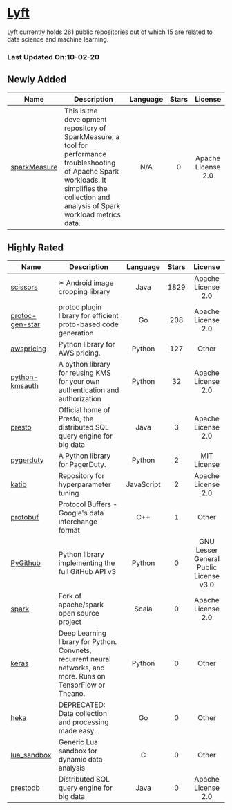 # [Lyft](https://github.com/lyft)

Lyft currently holds 261 public repositories out of which 15 are related to data science and machine learning.

 ### Last Updated On:10-02-20

## Newly Added

| Name | Description | Language | Stars | License |
| ---- | ----------- | :--------: | :-----: | :-------: |
| [sparkMeasure](https://github.com/lyft/sparkMeasure) | This is the development repository of SparkMeasure, a tool for performance troubleshooting of Apache Spark workloads. It simplifies the collection and analysis of Spark workload metrics data. | N/A | 0 | Apache License 2.0 |

## Highly Rated

| Name | Description | Language | Stars | License |
| ---- | ----------- | :--------: | :-----: | :-------: |
 | [scissors](https://github.com/lyft/scissors) | ✂ Android image cropping library | Java | 1829 | Apache License 2.0 |
| [protoc-gen-star](https://github.com/lyft/protoc-gen-star) | protoc plugin library for efficient proto-based code generation | Go | 208 | Apache License 2.0 |
| [awspricing](https://github.com/lyft/awspricing) | Python library for AWS pricing. | Python | 127 | Other |
| [python-kmsauth](https://github.com/lyft/python-kmsauth) | A python library for reusing KMS for your own authentication and authorization | Python | 32 | Apache License 2.0 |
| [presto](https://github.com/lyft/presto) | Official home of Presto, the distributed SQL query engine for big data | Java | 3 | Apache License 2.0 |
| [pygerduty](https://github.com/lyft/pygerduty) | A Python library for PagerDuty. | Python | 2 | MIT License |
| [katib](https://github.com/lyft/katib) | Repository for hyperparameter tuning | JavaScript | 2 | Apache License 2.0 |
| [protobuf](https://github.com/lyft/protobuf) | Protocol Buffers - Google's data interchange format | C++ | 1 | Other |
| [PyGithub](https://github.com/lyft/PyGithub) | Python library implementing the full GitHub API v3 | Python | 0 | GNU Lesser General Public License v3.0 |
| [spark](https://github.com/lyft/spark) | Fork of apache/spark open source project | Scala | 0 | Apache License 2.0 |
| [keras](https://github.com/lyft/keras) | Deep Learning library for Python. Convnets, recurrent neural networks, and more. Runs on TensorFlow or Theano. | Python | 0 | Other |
| [heka](https://github.com/lyft/heka) | DEPRECATED: Data collection and processing made easy. | Go | 0 | Other |
| [lua_sandbox](https://github.com/lyft/lua_sandbox) | Generic Lua sandbox for dynamic data analysis | C | 0 | Other |
| [prestodb](https://github.com/lyft/prestodb) | Distributed SQL query engine for big data | Java | 0 | Apache License 2.0 |

